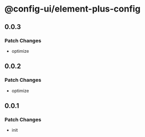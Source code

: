 # @config-ui/element-plus-config

## 0.0.3

### Patch Changes

- optimize

## 0.0.2

### Patch Changes

- optimize

## 0.0.1

### Patch Changes

- init
